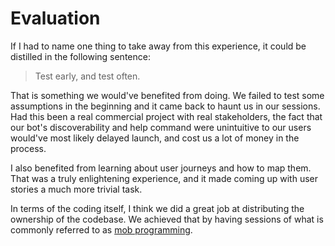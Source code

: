 # Evaluation

If I had to name one thing to take away from this experience, it could be
distilled in the following sentence:

> Test early, and test often.

That is something we would've benefited from doing. We failed to test some
assumptions in the beginning and it came back to haunt us in our sessions. Had
this been a real commercial project with real stakeholders, the fact that our
bot's discoverability and help command were unintuitive to our users would've
most likely delayed launch, and cost us a lot of money in the process.

I also benefited from learning about user journeys and how to map them. That
was a truly enlightening experience, and it made coming up with user stories a
much more trivial task.

In terms of the coding itself, I think we did a great job at distributing the
ownership of the codebase. We achieved that by having sessions of what is
commonly referred to as [mob programming].

[mob programming]: https://www.wikiwand.com/en/Mob_programming
